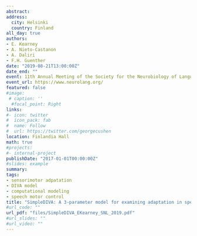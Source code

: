 ```yaml
---
abstract: 
address:
  city: Helsinki
  country: Finland
all_day: true
authors:
- E. Kearney
- A. Nieto-Castanon
- A. Daliri
- F.H. Guenther
date: "2019-08-21T13:00:00Z"
date_end: ""
event: 11th Annual Meeting of the Society for the Neurobiology of Language
event_url: https://www.neurolang.org/
featured: false
#image:
 # caption: ''
  #focal_point: Right
links:
#- icon: twitter
#  icon_pack: fab
#  name: Follow
#  url: https://twitter.com/georgecushen
location: Finlandia Hall
math: true
#projects:
#- internal-project
publishDate: "2017-01-01T00:00:00Z"
#slides: example
summary: 
tags: 
- sensorimotor adpatation
- DIVA model
- computational modeling
- speech motor control
title: "SimpleDIVA: A 3-parameter model for examining adaptation in speech and voice production"
#url_code: ""
url_pdf: "files/SimpleDIVA_EKearney_SNL_2019.pdf"
#url_slides: ""
#url_video: ""
---
```


